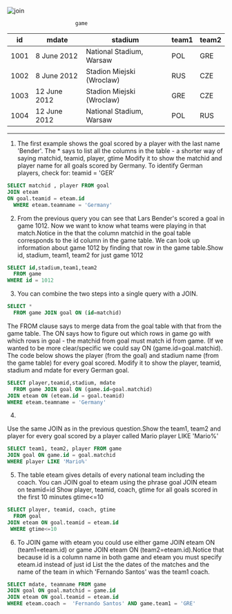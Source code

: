 ![join](FootballERD.png)

                          game
| id   | mdate        | stadium                   | team1 | team2 |
| ---- | ------------ | ------------------------- | ----- | ----- |
| 1001 | 8 June 2012  | National Stadium, Warsaw  | POL   | GRE   |
| 1002 | 8 June 2012  | Stadion Miejski (Wroclaw) | RUS   | CZE   |
| 1003 | 12 June 2012 | Stadion Miejski (Wroclaw) | GRE   | CZE   |
| 1004 | 12 June 2012 | National Stadium, Warsaw  | POL   | RUS   |

    
___


1. The first example shows the goal scored by a player with the last name 'Bender'. The * says to list all the columns in the table - a shorter way of saying matchid, teamid, player, gtime Modify it to show the matchid and player name for all goals scored by Germany. To identify German players, check for: teamid = 'GER'

```sql
SELECT matchid , player FROM goal
JOIN eteam
ON goal.teamid = eteam.id 
  WHERE eteam.teamname = 'Germany'

```

2. From the previous query you can see that Lars Bender's scored a goal in game 1012. Now we want to know what teams were playing in that match.Notice in the that the column matchid in the goal table corresponds to the id column in the game table. We can look up information about game 1012 by finding that row in the game table.Show id, stadium, team1, team2 for just game 1012

```sql
SELECT id,stadium,team1,team2
  FROM game
WHERE id = 1012

```

3. You can combine the two steps into a single query with a JOIN.

```sql
SELECT *
  FROM game JOIN goal ON (id=matchid)

```

The FROM clause says to merge data from the goal table with that from the game table. The ON says how to figure out which rows in game go with which rows in goal - the matchid from goal must match id from game. (If we wanted to be more clear/specific we could say
ON (game.id=goal.matchid). The code below shows the player (from the goal) and stadium name (from the game table) for every goal scored.
Modify it to show the player, teamid, stadium and mdate for every German goal.

```sql
SELECT player,teamid,stadium, mdate
  FROM game JOIN goal ON (game.id=goal.matchid)
JOIN eteam ON (eteam.id = goal.teamid)
WHERE eteam.teamname = 'Germany'
```

4.
Use the same JOIN as in the previous question.Show the team1, team2 and player for every goal scored by a player called Mario player LIKE 'Mario%'

```sql
SELECT team1, team2, player FROM game
JOIN goal ON game.id = goal.matchid
WHERE player LIKE 'Mario%'

```

5. The table eteam gives details of every national team including the coach. You can JOIN goal to eteam using the phrase goal JOIN eteam on teamid=id Show player, teamid, coach, gtime for all goals scored in the first 10 minutes gtime<=10

```sql
SELECT player, teamid, coach, gtime
  FROM goal 
JOIN eteam ON goal.teamid = eteam.id
 WHERE gtime<=10

```

6. To JOIN game with eteam you could use either
game JOIN eteam ON (team1=eteam.id) or game JOIN eteam ON (team2=eteam.id).Notice that because id is a column name in both game and eteam you must specify eteam.id instead of just id List the the dates of the matches and the name of the team in which 'Fernando Santos' was the team1 coach.

```sql
SELECT mdate, teamname FROM game
JOIN goal ON goal.matchid = game.id
JOIN eteam ON goal.teamid = eteam.id
WHERE eteam.coach =  'Fernando Santos' AND game.team1 = 'GRE' 

```


